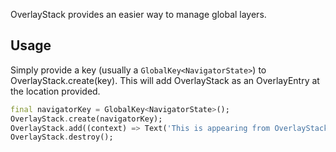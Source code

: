 <!--
This README describes the package. If you publish this package to pub.dev,
this README's contents appear on the landing page for your package.

For information about how to write a good package README, see the guide for
[writing package pages](https://dart.dev/guides/libraries/writing-package-pages).

For general information about developing packages, see the Dart guide for
[creating packages](https://dart.dev/guides/libraries/create-library-packages)
and the Flutter guide for
[developing packages and plugins](https://flutter.dev/developing-packages).
-->

OverlayStack provides an easier way to manage global layers.

## Usage

Simply provide a key (usually a `GlobalKey<NavigatorState>`) to OverlayStack.create(key). This will add OverlayStack as an OverlayEntry at the location provided.

```dart
final navigatorKey = GlobalKey<NavigatorState>();
OverlayStack.create(navigatorKey);
OverlayStack.add((context) => Text('This is appearing from OverlayStack!'));
OverlayStack.destroy();
```